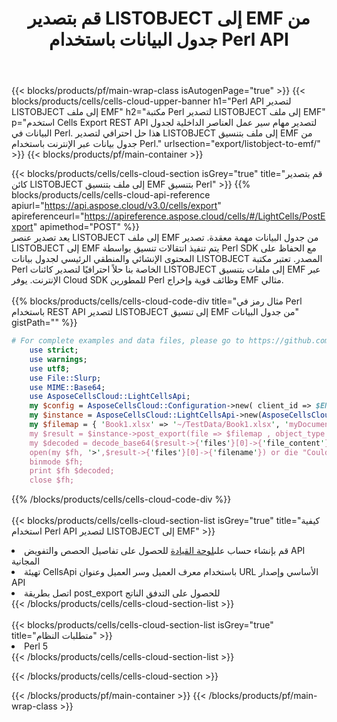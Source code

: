 ﻿---
title:  قم بتصدير LISTOBJECT إلى EMF من جدول البيانات باستخدام Perl API
description: Aspose.Cells Cloud REST API يدعم تصدير ملف Excel وكائنات داخلية لأنواع ملفات النسق. SDK يدعم أنواع لغات التطوير. وهي تشمل Android و C# و Go و Java و NodeJS و Perl و PHP و Python و Ruby و swift.
url: /ar/perl/export/listobject-to-emf/
---
{{< blocks/products/pf/main-wrap-class isAutogenPage="true" >}}
{{< blocks/products/cells/cells-cloud-upper-banner h1="Perl API لتصدير LISTOBJECT إلى ملف EMF" h2="مكتبة Perl لتصدير LISTOBJECT إلى ملف EMF" p="استخدم Cells Export REST API لتصدير مهام سير عمل العناصر الداخلية لجدول البيانات في Perl. هذا حل احترافي لتصدير LISTOBJECT إلى ملف بتنسيق EMF من جدول بيانات عبر الإنترنت باستخدام Perl." urlsection="export/listobject-to-emf/" >}}
{{< blocks/products/pf/main-container >}}

{{< blocks/products/cells/cells-cloud-section isGrey="true" title="قم بتصدير كائن LISTOBJECT إلى ملف بتنسيق EMF بتنسيق Perl" >}}
{{% blocks/products/cells/cells-cloud-api-reference apiurl="https://api.aspose.cloud/v3.0/cells/export" apireferenceurl="https://apireference.aspose.cloud/cells/#/LightCells/PostExport" apimethod="POST" %}}
<br/>
يعد تصدير عنصر LISTOBJECT إلى ملف EMF من جدول البيانات مهمة معقدة. تصدير LISTOBJECT إلى EMF يتم تنفيذ انتقالات تنسيق بواسطة Perl SDK مع الحفاظ على المحتوى الإنشائي والمنطقي الرئيسي لجدول بيانات LISTOBJECT المصدر. تعتبر مكتبة Perl الخاصة بنا حلاً احترافيًا لتصدير كائنات LISTOBJECT إلى ملفات بتنسيق EMF عبر الإنترنت. يوفر Cloud SDK للمطورين Perl وظائف قوية وإخراج EMF مثالي.
<br/>
<br/>
{{% blocks/products/cells/cells-cloud-code-div title="مثال رمز في Perl باستخدام REST API لتصدير LISTOBJECT إلى تنسيق EMF من جدول البيانات" gistPath="" %}}
  
```perl
# For complete examples and data files, please go to https://github.com/aspose-cells-cloud/aspose-cells-cloud-perl/
    use strict;
    use warnings;
    use utf8; 
    use File::Slurp;
    use MIME::Base64;
    use AsposeCellsCloud::LightCellsApi;
    my $config = AsposeCellsCloud::Configuration->new( client_id => $ENV{'ProductClientId'}, client_secret => $ENV{'ProductClientSecret'});
    my $instance = AsposeCellsCloud::LightCellsApi->new(AsposeCellsCloud::ApiClient->new( $config));
    my $filemap = { 'Book1.xlsx' => '~/TestData/Book1.xlsx', 'myDocument.xlsx' => ~/TestData/myDocument.xlsx'};
    my $result = $instance->post_export(file => $filemap , object_type => 'listobject',format => 'emf');
    my $decoded = decode_base64($result->{'files'}[0]->{'file_content'});
    open(my $fh, '>',$result->{'files'}[0]->{'filename'}) or die "Could not open file!";
    binmode $fh;
    print $fh $decoded;
    close $fh;
```
   
{{% /blocks/products/cells/cells-cloud-code-div %}}
<br/>
<br/>
{{< blocks/products/cells/cells-cloud-section-list isGrey="true" title="كيفية استخدام Perl API لتصدير LISTOBJECT إلى EMF" >}}
<li> قم بإنشاء حساب على<a href="https://dashboard.aspose.cloud/">لوحة القيادة</a> للحصول على تفاصيل الحصص والتفويض API المجانية</li>
<li>تهيئة CellsApi باستخدام معرف العميل وسر العميل وعنوان URL الأساسي وإصدار API</li>
<li>اتصل بطريقة post_export للحصول على التدفق الناتج </li>
{{< /blocks/products/cells/cells-cloud-section-list >}}
<br/>
<br/>
{{< blocks/products/cells/cells-cloud-section-list isGrey="true" title="متطلبات النظام" >}}
<li>Perl 5</li>
{{< /blocks/products/cells/cells-cloud-section-list >}}

{{< /blocks/products/cells/cells-cloud-section >}}

{{< /blocks/products/pf/main-container >}}
{{< /blocks/products/pf/main-wrap-class >}}
